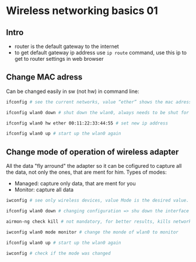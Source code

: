 # Wireless networking basics 01

## Intro
- router is the default gateway to the internet
- to get default gateway ip address use `ip route` command, use this ip to get to router settings in web browser

## Change MAC adress
Can be changed easily in sw (not hw) in command line:

```bash
ifconfig # see the current networks, value “ether” shows the mac adress

ifconfig wlan0 down # shut down the wlan0, always needs to be shut for any configuration

ifconfig wlan0 hw ether 00:11:22:33:44:55 # set new ip address

ifconfig wlan0 up # start up the wlan0 again
```


## Change mode of operation of wireless adapter
All the data "fly arround" the adapter so it can be cofigured to capture all the data, not only the ones, that are ment for him. Types of modes:
- Managed: capture only data, that are ment for you
- Monitor: capture all data

```bash
iwconfig # see only wireless devices, value Mode is the desired value.

ifconfig wlan0 down # changing configuration => shu down the interface

airmon-ng check kill # not mandatory, for better results, kills network manager (disconecting from network)

iwconfig wlan0 mode monitor # change the monde of wlan0 to monitor

ifconfig wlan0 up # start up the wlan0 again

iwconfig # check if the mode was changed
```
